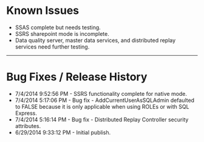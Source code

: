 # Known Issues #
- SSAS complete but needs testing.
- SSRS sharepoint mode is incomplete.
- Data quality server, master data services, and distributed replay services need further testing.

----------
# Bug Fixes / Release History #

- 7/4/2014 9:52:56 PM - SSRS functionality complete for native mode.
- 7/4/2014 5:17:06 PM - Bug fix - AddCurrentUserAsSQLAdmin defaulted to FALSE because it is only applicable when using ROLEs or with SQL Express.
- 7/4/2014 5:16:14 PM - Bug fix - Distributed Replay Controller security attributes.
- 6/29/2014 9:33:12 PM - Initial publish.
